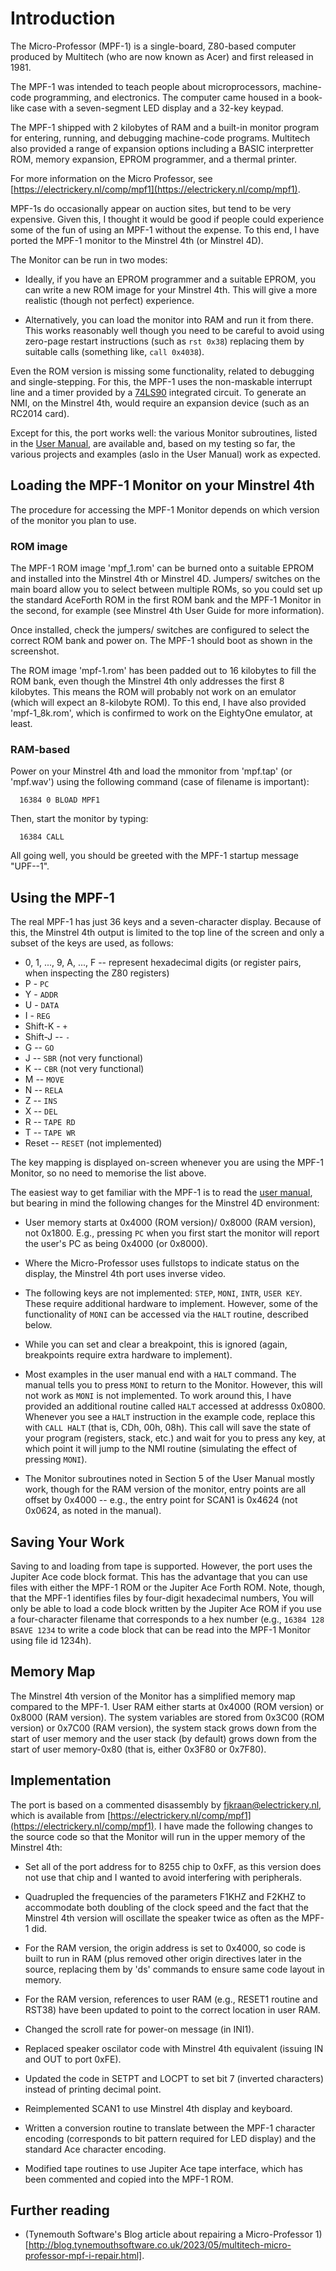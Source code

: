 # Introduction

The Micro-Professor (MPF-1) is a single-board, Z80-based computer produced by Multitech (who are now known as Acer) and first released in 1981.

The MPF-1 was intended to teach people about microprocessors, machine-code programming, and electronics. The computer came housed in a book-like case with a seven-segment LED display and a 32-key keypad.

The MPF-1 shipped with 2 kilobytes of RAM and a built-in monitor program for entering, running, and debugging machine-code programs. Multitech also provided a range of expansion options including a BASIC interpretter ROM, memory expansion, EPROM programmer, and a thermal printer. 

For more information on the Micro Professor, see [https://electrickery.nl/comp/mpf1](https://electrickery.nl/comp/mpf1).

MPF-1s do occasionally appear on auction sites, but tend to be very expensive. Given this, I thought it would be good if people could experience some of the fun of using an MPF-1 without the expense. To this end, I have ported the MPF-1 monitor to the Minstrel 4th (or Minstrel 4D).

The Monitor can be run in two modes:

- Ideally, if you have an EPROM programmer and a suitable EPROM, you can write a new ROM image for your Minstrel 4th. This will give a more realistic (though not perfect) experience.

- Alternatively, you can load the monitor into RAM and run it from there. This works reasonably well though you need to be careful to avoid using zero-page restart instructions (such as `rst 0x38`) replacing them by suitable calls (something like, `call 0x4038`).

Even the ROM version is missing some functionality, related to debugging and single-stepping. For this, the MPF-1 uses the non-maskable interrupt line and a timer provided by a [74LS90](https://www.ti.com/lit/ds/symlink/sn54ls90.pdf) integrated circuit. To generate an NMI, on the Minstrel 4th, would require an expansion device (such as an RC2014 card).

Except for this, the port works well: the various Monitor subroutines, listed in the [User Manual](https://electrickery.hosting.philpem.me.uk/comp/mpf1/doc/MPF-1_usersManual.pdf), are available and, based on my testing so far, the various projects and examples (aslo in the User Manual) work as expected.


## Loading the MPF-1 Monitor on your Minstrel 4th

The procedure for accessing the MPF-1 Monitor depends on which version of the monitor you plan to use.

### ROM image

The MPF-1 ROM image 'mpf_1.rom' can be burned onto a suitable EPROM and installed into the Minstrel 4th or Minstrel 4D. Jumpers/ switches on the main board allow you to select between multiple ROMs, so you could set up the standard AceForth ROM in the first ROM bank and the MPF-1 Monitor in the second, for example (see Minstrel 4th User Guide for more information).

Once installed, check the jumpers/ switches are configured to select the correct ROM bank and power on. The MPF-1 should boot as shown in the screenshot.

The ROM image 'mpf-1.rom' has been padded out to 16 kilobytes to fill the ROM bank, even though the Minstrel 4th only addresses the first 8 kilobytes. This means the ROM will probably not work on an emulator (which will expect an 8-kilobyte ROM). To this end, I have also provided 'mpf-1_8k.rom', which is confirmed to work on the EightyOne emulator, at least.


### RAM-based

Power on your Minstrel 4th and load the mmonitor from 'mpf.tap' (or 'mpf.wav') using the following command (case of filename is important):

```
  16384 0 BLOAD MPF1
```

Then, start the monitor by typing:

```
  16384 CALL
```

All going well, you should be greeted with the MPF-1 startup message "UPF--1".


## Using the MPF-1

The real MPF-1 has just 36 keys and a seven-character display. Because of this, the Minstrel 4th output is limited to the top line of the screen and only a subset of the keys are used, as follows:

- 0, 1, ..., 9, A, ..., F -- represent hexadecimal digits (or register pairs, when inspecting the Z80 registers)
- P - `PC`
- Y - `ADDR`
- U - `DATA`
- I - `REG`
- Shift-K - `+`
- Shift-J -- `-`
- G -- `GO`
- J -- `SBR` (not very functional)
- K -- `CBR` (not very functional)
- M -- `MOVE`
- N -- `RELA`
- Z -- `INS`
- X -- `DEL`
- R -- `TAPE RD`
- T -- `TAPE WR`
- Reset -- `RESET` (not implemented)

The key mapping is displayed on-screen whenever you are using the MPF-1 Monitor, so no need to memorise the list above.

The easiest way to get familiar with the MPF-1 is to read the [user manual](https://electrickery.hosting.philpem.me.uk/comp/mpf1/doc/MPF-1_usersManual.pdf), but bearing in mind the following changes for the Minstrel 4D environment:

- User memory starts at 0x4000 (ROM version)/ 0x8000 (RAM version), not 0x1800. E.g., pressing `PC` when you first start the monitor will report the user's PC as being 0x4000 (or 0x8000).

- Where the Micro-Professor uses fullstops to indicate status on the display, the Minstrel 4th port uses inverse video.

- The following keys are not implemented: `STEP`, `MONI`, `INTR`, `USER KEY`. These require additional hardware to implement. However, some of the functionality of `MONI` can be accessed via the `HALT` routine, described below.

- While you can set and clear a breakpoint, this is ignored (again, breakpoints require extra hardware to implement).

- Most examples in the user manual end with a `HALT` command. The manual tells you to press `MONI` to return to the Monitor. However, this will not work as `MONI` is not implemented. To work around this, I have provided an additional routine called `HALT` accessed at addresss 0x0800. Whenever you see a `HALT` instruction in the example code, replace this with `CALL HALT` (that is, CDh, 00h, 08h). This call will save the state of your program (registers, stack, etc.) and wait for you to press any key, at which point it will jump to the NMI routine (simulating the effect of pressing `MONI`).

- The Monitor subroutines noted in Section 5 of the User Manual mostly work, though for the RAM version of the monitor, entry points are all offset by 0x4000 -- e.g., the entry point for SCAN1 is 0x4624 (not 0x0624, as noted in the manual).

## Saving Your Work

Saving to and loading from tape is supported. However, the port uses the Jupiter Ace code block format. This has the advantage that you can use files with either the MPF-1 ROM or the Jupiter Ace Forth ROM. Note, though, that the MPF-1 identifies files by four-digit hexadecimal numbers, You will only be able to load a code block written by the Jupiter Ace ROM if you use a four-character filename that corresponds to a hex number (e.g., `16384 128 BSAVE 1234` to write a code block that can be read into the MPF-1 Monitor using file id 1234h).

## Memory Map

The Minstrel 4th version of the Monitor has a simplified memory map compared to the MPF-1. User RAM either starts at 0x4000 (ROM version) or 0x8000 (RAM version). The system variables are stored from 0x3C00 (ROM version) or 0x7C00 (RAM version), the system stack grows down from the start of user memory and the user stack (by default) grows down from the start of user memory-0x80 (that is, either 0x3F80 or 0x7F80).


## Implementation

The port is based on a commented disassembly by fjkraan@electrickery.nl, which is available from [https://electrickery.nl/comp/mpf1](https://electrickery.nl/comp/mpf1). I have made the following changes to the source code so that the Monitor will run in the upper memory of the Minstrel 4th:

- Set all of the port address for to 8255 chip to 0xFF, as this version does not use that chip and I wanted to avoid interfering with peripherals.

- Quadrupled the frequencies of the parameters F1KHZ and F2KHZ to accommodate both doubling of the clock speed and the fact that the Minstrel 4th version will oscillate the speaker twice as often as the MPF-1 did.

- For the RAM version, the origin address is set to 0x4000, so code is built to run in RAM (plus removed other origin directives later in the source, replacing them by 'ds' commands to ensure same code layout in memory.

- For the RAM version, references to user RAM (e.g., RESET1 routine and RST38) have been updated to point to the correct location in user RAM.

- Changed the scroll rate for power-on message (in INI1).

- Replaced speaker oscilator code with Minstrel 4th equivalent (issuing IN and OUT to port 0xFE).

- Updated the code in SETPT and LOCPT to set bit 7 (inverted characters) instead of printing decimal point.

- Reimplemented SCAN1 to use Minstrel 4th display and keyboard.

- Written a conversion routine to translate between the MPF-1 character encoding (corresponds to bit pattern required for LED display) and the standard Ace character encoding.

- Modified tape routines to use Jupiter Ace tape interface, which has been commented and copied into the MPF-1 ROM.

## Further reading

- (Tynemouth Software's Blog article about repairing a Micro-Professor 1)[http://blog.tynemouthsoftware.co.uk/2023/05/multitech-micro-professor-mpf-i-repair.html]. 
